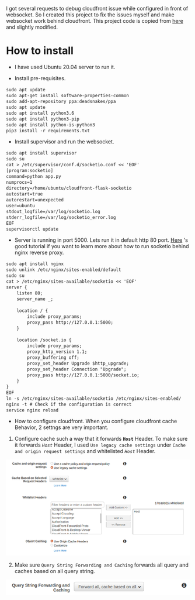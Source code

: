 I got several requests to debug cloudfront issue while configured in front of websocket. So I created this project to fix the issues myself and make websocket work behind cloudfront. This project code is copied from  [here](https://codeburst.io/building-your-first-chat-application-using-flask-in-7-minutes-f98de4adfa5d) and slightly modified.

# How to install
- I have used Ubuntu 20.04 server to run it.

- Install pre-requisites. 
```shell script
sudo apt update
sudo apt-get install software-properties-common
sudo add-apt-repository ppa:deadsnakes/ppa
sudo apt update
sudo apt install python3.6
sudo apt install python3-pip
sudo apt install python-is-python3
pip3 install -r requirements.txt
```
- Install supervisor and run the websocket.
```shell script
sudo apt install supervisor
sudo su 
cat > /etc/supervisor/conf.d/socketio.conf << 'EOF'
[program:socketio]
command=python app.py
numprocs=1
directory=/home/ubuntu/cloudfront-flask-socketio
autostart=true
autorestart=unexpected
user=ubuntu
stdout_logfile=/var/log/socketio.log
stderr_logfile=/var/log/socketio_error.log
EOF
supervisorctl update
```
- Server is running in port 5000. Lets run it in default http 80 port. [Here](https://flask-socketio.readthedocs.io/en/latest/#using-nginx-as-a-websocket-reverse-proxy) 's good tutorial if you want to learn more about how to run socketio behind nginx reverse proxy.

```shell script
sudo apt install nginx
sudo unlink /etc/nginx/sites-enabled/default
sudo su 
cat > /etc/nginx/sites-available/socketio << 'EOF'
server {
    listen 80;
    server_name _;

    location / {
        include proxy_params;
        proxy_pass http://127.0.0.1:5000;
    }

    location /socket.io {
        include proxy_params;
        proxy_http_version 1.1;
        proxy_buffering off;
        proxy_set_header Upgrade $http_upgrade;
        proxy_set_header Connection "Upgrade";
        proxy_pass http://127.0.0.1:5000/socket.io;
    }
}
EOF
ln -s /etc/nginx/sites-available/socketio /etc/nginx/sites-enabled/
nginx -t # Check if the configuration is correct
service nginx reload
```

- How to configure cloudfront. When you configure cloudfront cache Behavior, 2 settngs are very important.

1. Configure cache such a way that it forwards **`Host`** Header. To make sure it forwards *`Host`* Header, I used `Use legacy cache settings` under `Cache and origin request settings` and whitelisted *`Host`* Header.

![Cache and origin request settings](cache-and-origin-request-settings.png "Cache and Origin Request Settings")

2. Make sure `Query String Forwarding and Caching` forwards all query and caches based on all query string.

![Query String Forwarding and Caching Settings](Query-String-Forwarding-and-Caching.png "Query String Forwarding and Caching Settings.")